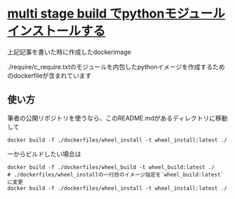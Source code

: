 # [multi stage build でpythonモジュールインストールする]()
上記記事を書いた時に作成したdockerimage

./require/c_require.txtのモジュールを内包したpythonイメージを作成するためのdockerfileが含まれています

## 使い方
筆者の公開リポジトリを使うなら、このREADME.mdがあるディレクトリに移動して
```
docker build -f ./dockerfiles/wheel_install -t wheel_install:latest ./
```

一からビルドしたい場合は

```
docker build -f ./dockerfiles/wheel_build -t wheel_build:latest ./
# ./dockerfiles/wheel_installの一行目のイメージ指定を`wheel_build:latest`に変更
docker build -f ./dockerfiles/wheel_install -t wheel_install:latest ./
```
